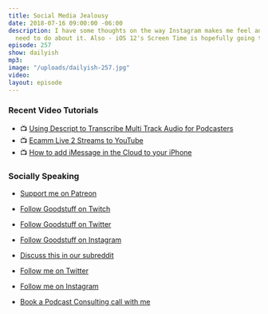 ```yaml
---
title: Social Media Jealousy
date: 2018-07-16 09:00:00 -06:00
description: I have some thoughts on the way Instagram makes me feel and what I might
  need to do about it. Also - iOS 12's Screen Time is hopefully going to change things.
episode: 257
show: dailyish
mp3: 
image: "/uploads/dailyish-257.jpg"
video: 
layout: episode
---
```


### Recent Video Tutorials

* 📺 [Using Descript to Transcribe Multi Track Audio for Podcasters](https://www.youtube.com/watch?v=wRWttnLOQiE)
* 📺 [Ecamm Live 2 Streams to YouTube](https://www.youtube.com/watch?v=lpr267l4VDM)
* 📺 [How to add iMessage in the Cloud to your iPhone](https://www.youtube.com/watch?v=-nrIxRkmFeo)

### Socially Speaking

* [Support me on Patreon](https://www.patreon.com/ichris)

* [Follow Goodstuff on Twitch](https://www.twitch.tv/goodstuff_fm)
* [Follow Goodstuff on Twitter](https://twitter.com/goodstufffm)
* [Follow Goodstuff on Instagram](https://www.instagram.com/goodstuff_fm/)
* [Discuss this in our subreddit](https://www.reddit.com/r/Goodstuff_fm/)

* [Follow me on Twitter](https://www.twitter.com/ichris)
* [Follow me on Instagram](https://www.instagram.com/ichrisv2/)
* [Book a Podcast Consulting call with me](https://calendly.com/ichris/podcast-consulting-call)
